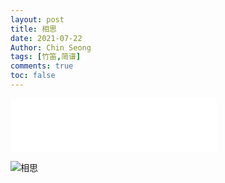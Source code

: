 ```yaml
---
layout: post
title: 相思
date: 2021-07-22
Author: Chin Seong
tags: [竹笛,简谱]
comments: true
toc: false
---
```













<iframe frameborder="no" border="0" marginwidth="0" marginheight="0" width=330 height=86 src="//music.163.com/outchain/player?type=2&id=101309&auto=1&height=66"></iframe>



![相思](http://www.tom163.net/yuepuku/UploadFiles_8281/201310/2013101622433299.jpg)
